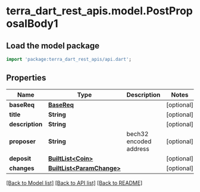 # terra_dart_rest_apis.model.PostProposalBody1

## Load the model package
```dart
import 'package:terra_dart_rest_apis/api.dart';
```

## Properties
Name | Type | Description | Notes
------------ | ------------- | ------------- | -------------
**baseReq** | [**BaseReq**](BaseReq.md) |  | [optional] 
**title** | **String** |  | [optional] 
**description** | **String** |  | [optional] 
**proposer** | **String** | bech32 encoded address | [optional] 
**deposit** | [**BuiltList&lt;Coin&gt;**](Coin.md) |  | [optional] 
**changes** | [**BuiltList&lt;ParamChange&gt;**](ParamChange.md) |  | [optional] 

[[Back to Model list]](../README.md#documentation-for-models) [[Back to API list]](../README.md#documentation-for-api-endpoints) [[Back to README]](../README.md)


